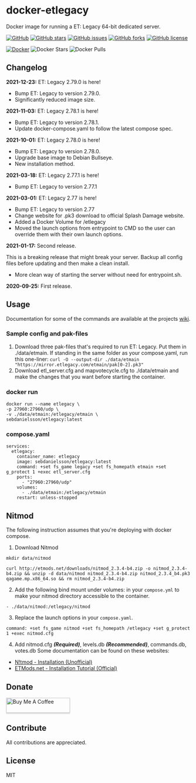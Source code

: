 # docker-etlegacy
Docker image for running a ET: Legacy 64-bit dedicated server.

[![GitHub](https://img.shields.io/badge/github-blue?style=flat&color=grey&logo=github)](https://github.com/SebDanielsson/docker-etlegacy)
[![GitHub stars](https://img.shields.io/github/stars/SebDanielsson/docker-etlegacy?style=flat&color=blue&logo=github)](https://github.com/SebDanielsson/docker-etlegacy/stargazers)
[![GitHub issues](https://img.shields.io/github/issues/SebDanielsson/docker-etlegacy?style=flat&color=blue&logo=github)](https://github.com/SebDanielsson/docker-etlegacy/issues)
[![GitHub forks](https://img.shields.io/github/forks/SebDanielsson/docker-etlegacy?style=flat&color=blue&logo=github)](https://github.com/SebDanielsson/docker-etlegacy/network)
[![GitHub license](https://img.shields.io/github/license/SebDanielsson/docker-etlegacy?style=flat&color=blue&logo=github)](https://github.com/SebDanielsson/docker-etlegacy/blob/master/LICENSE)

[![Docker](https://img.shields.io/badge/docker-blue?style=flat&color=grey&logo=docker)](https://hub.docker.com/r/sebdanielsson/etlegacy)
![Docker Stars](https://img.shields.io/docker/stars/sebdanielsson/etlegacy?style=flat&color=blue&logo=docker&label=stars)
![Docker Pulls](https://img.shields.io/docker/pulls/sebdanielsson/etlegacy?style=flat&color=blue&logo=docker&label=pulls)

## Changelog
**2021-12-23:** ET: Legacy 2.79.0 is here!
* Bump ET: Legacy to version 2.79.0.
* Significantly reduced image size.

**2021-11-03:** ET: Legacy 2.78.1 is here!
* Bump ET: Legacy to version 2.78.1.
* Update docker-compose.yaml to follow the latest compose spec.

**2021-10-01:** ET: Legacy 2.78.0 is here!
* Bump ET: Legacy to version 2.78.0.
* Upgrade base image to Debian Bullseye.
* New installation method.

**2021-03-18:** ET: Legacy 2.77.1 is here!
* Bump ET: Legacy to version 2.77.1

**2021-03-01:** ET: Legacy 2.77 is here!
* Bump ET: Legacy to version 2.77
* Change website for .pk3 download to official Splash Damage website.
* Added a Docker Volume for /etlegacy
* Moved the launch options from entrypoint to CMD so the user can override them with their own launch options.

**2021-01-17:** Second release.

This is a breaking release that might break your server. Backup all config files before updating and then make a clean install.
* More clean way of starting the server without need for entrypoint.sh.

**2020-09-25:** First release.

## Usage
Documentation for some of the commands are available at the projects [wiki](https://github.com/etlegacy/etlegacy/wiki/Set-up-Features#server).

### Sample config and pak-files
1. Download three pak-files that's required to run ET: Legacy. Put them in ./data/etmain. If standing in the same folder as your compose.yaml, run this one-liner: `curl -O --output-dir ./data/etmain "https://mirror.etlegacy.com/etmain/pak[0-2].pk3"`
2. Download etl_server.cfg and mapvotecycle.cfg to ./data/etmain and make the changes that you want before starting the container.

### docker run
```
docker run --name etlegacy \
-p 27960:27960/udp \
-v ./data/etmain:/etlegacy/etmain \
sebdanielsson/etlegacy:latest
```

### compose.yaml
```
services:
  etlegacy:
    container_name: etlegacy
    image: sebdanielsson/etlegacy:latest
    command: +set fs_game legacy +set fs_homepath etmain +set g_protect 1 +exec etl_server.cfg
    ports:
      - "27960:27960/udp"
    volumes:
      - ./data/etmain:/etlegacy/etmain
    restart: unless-stopped
```

## Nitmod
The following instruction assumes that you're deploying with docker compose.

1. Download Nitmod
```
mkdir data/nitmod
```
```
curl http://etmods.net/downloads/nitmod_2.3.4-b4.zip -o nitmod_2.3.4-b4.zip && unzip -d data/nitmod nitmod_2.3.4-b4.zip nitmod_2.3.4_b4.pk3 qagame.mp.x86_64.so && rm nitmod_2.3.4-b4.zip
```
2. Add the following bind mount under volumes: in your `compose.yml` to make your nitmod directory accessible to the container.
```
- ./data/nitmod:/etlegacy/nitmod
```
3. Replace the launch options in your `compose.yaml`.
```
command: +set fs_game nitmod +set fs_homepath /etlegacy +set g_protect 1 +exec nitmod.cfg
```
4. Add nitmod.cfg ***(Required)***, levels.db ***(Recommended)***, commands.db, votes.db
Some documentation can be found on these websites:
* [N!tmod - Installation (Unofficial)](https://nitmod-docusaurus.vercel.app/docs/installation)
* [ETMods.net - Installation Tutorial (Official)](http://etmods.net/nitmod_install.php)

## Donate
<a href="https://buymeacoffee.com/danielsson" target="_blank"><img src="https://www.buymeacoffee.com/assets/img/custom_images/white_img.png" alt="Buy Me A Coffee" style="height: 41px !important;width: 174px !important;box-shadow: 0px 3px 2px 0px rgba(190, 190, 190, 0.5) !important;-webkit-box-shadow: 0px 3px 2px 0px rgba(190, 190, 190, 0.5) !important;" ></a>

## Contribute
All contributions are appreciated.

## License
MIT
